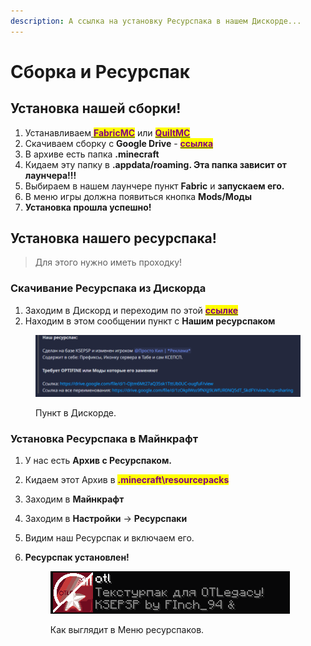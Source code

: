 ```yaml
---
description: А ссылка на установку Ресурспака в нашем Дискорде...
---
```


# Сборка и Ресурспак

## Установка нашей сборки!

1. Устанавливаем[ <mark style="color:purple;">**FabricMC**</mark>](../dopolnitelnye-mody/start-moddinga.md) или [<mark style="color:purple;">**QuiltMC**</mark>](../dopolnitelnye-mody/start-moddinga.md)
2. Скачиваем сборку с **Google Drive** - [<mark style="color:purple;">**ссылка**</mark>](https://drive.google.com/file/d/1-oyhcED9VzlPAZNSz\_xuwHV62GuyG4XG/view?usp=sharing)
3. В архиве есть папка **.minecraft**
4. Кидаем эту папку в **.appdata/roaming. Эта папка зависит от лаунчера!!!**
5. Выбираем в нашем лаунчере пункт **Fabric** и **запускаем его.**
6. В меню игры должна появиться кнопка **Mods/Моды**
7. **Установка прошла успешно!**

## Установка нашего ресурспака!

> Для этого нужно иметь проходку!

### Скачивание Ресурспака из Дискорда

1. Заходим в Дискорд и переходим по этой [<mark style="color:purple;">**ссылке**</mark>](https://discord.com/channels/1001529558232731729/1008474486452007072/1069648788785999872)
2. Находим в этом сообщении пункт с **Нашим ресурспаком**

<figure><img src="../.gitbook/assets/image (2).png" alt=""><figcaption><p>Пункт в Дискорде.</p></figcaption></figure>

### Установка Ресурспака в Майнкрафт

1. У нас есть **Архив с Ресурспаком.**
2. Кидаем этот Архив в <mark style="color:purple;">**.minecraft\resourcepacks**</mark>
3. Заходим в **Майнкрафт**
4. Заходим в **Настройки** -> **Ресурспаки**
5. Видим наш Ресурспак и включаем его.
6.  **Ресурспак установлен!**

    <figure><img src="../.gitbook/assets/image (1).png" alt=""><figcaption><p>Как выглядит в Меню ресурспаков.</p></figcaption></figure>

